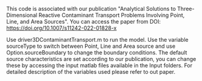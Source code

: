 This code is associated with our publication "Analytical Solutions to Three-Dimensional Reactive Contaminant Transport Problems Involving Point, Line, and Area Sources". You can access the paper from DOI: https://doi.org/10.1007/s11242-022-01828-x

Use driver3DContaminantTransport.m to run the model. Use the variable sourceType to switch between Point, Line and Area source and use Option.sourceBoundary to change the boundary conditions. The default source characteristics are set according to our publication, you can change these by accessing the input matlab files available in the Input folders. For detailed description of the variables used please refer to out paper.
